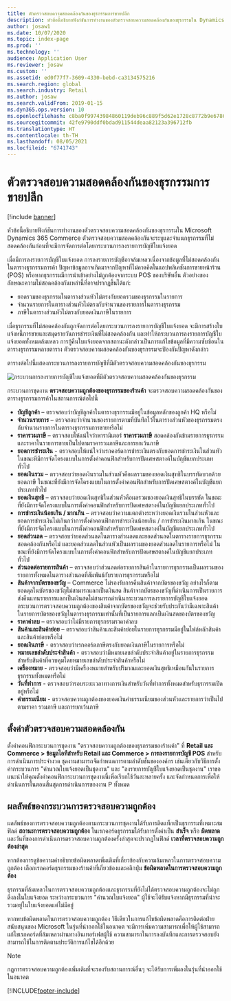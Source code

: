```yaml
---
title: ตัวตรวจสอบความสอดคล้องกันของธุรกรรมการขายปลีก
description: หัวข้อนี้อธิบายฟังก์ชันการทำงานของตัวตรวจสอบความสอดคล้องกันของธุรกรรมใน Dynamics 365 Commerce
author: josaw1
ms.date: 10/07/2020
ms.topic: index-page
ms.prod: ''
ms.technology: ''
audience: Application User
ms.reviewer: josaw
ms.custom: ''
ms.assetid: ed0f77f7-3609-4330-bebd-ca3134575216
ms.search.region: global
ms.search.industry: Retail
ms.author: josaw
ms.search.validFrom: 2019-01-15
ms.dyn365.ops.version: 10
ms.openlocfilehash: c8ba0f99743984860119deb96c889f5d62e1728c8772b9e6786d371690b61489
ms.sourcegitcommit: 42fe9790ddf0bdad911544deaa82123a396712fb
ms.translationtype: HT
ms.contentlocale: th-TH
ms.lasthandoff: 08/05/2021
ms.locfileid: "6741743"
---
```

# <a name="retail-transaction-consistency-checker"></a>ตัวตรวจสอบความสอดคล้องกันของธุรกรรมการขายปลีก

[!include [banner](includes/banner.md)]

หัวข้อนี้อธิบายฟังก์ชันการทำงานของตัวตรวจสอบความสอดคล้องกันของธุรกรรมใน Microsoft Dynamics 365 Commerce ตัวตรวจสอบความสอดคล้องกันจะระบุและจำแนกธุรกรรมที่ไม่สอดคล้องกันก่อนที่จะมีการจัดการต่อโดยกระบวนการลงรายการบัญชีใบแจ้งยอด

เมื่อมีการลงรายการบัญชีใบแจ้งยอด การลงรายการบัญชีอาจล้มเหลวเนื่องจากข้อมูลที่ไม่สอดคล้องกันในตารางธุรกรรมการค้า ปัญหาข้อมูลอาจเกิดมาจากปัญหาที่ไม่คาดคิดในแอปพลิเคชันการขายหน้าร้าน (POS) หรือหากธุรกรรมมีการนำเข้าอย่างไม่ถูกต้องจากระบบ POS ของบริษัทอื่น ตัวอย่างของลักษณะความไม่สอดคล้องกันเหล่านี้ที่อาจปรากฏขึ้นได้แก่: 

- ยอดรวมของธุรกรรมในตารางส่วนหัวไม่ตรงกับยอดรวมของธุรกรรมในรายการ
- จำนวนรายการในตารางส่วนหัวไม่ตรงกับจำนวนของรายการในตารางธุรกรรม
- ภาษีในตารางส่วนหัวไม่ตรงกับยอดเงินภาษีในรายการ 

เมื่อธุรกรรมที่ไม่สอดคล้องกันถูกจัดการต่อโดยกระบวนการลงรายการบัญชีใบแจ้งยอด จะมีการสร้างใบแจ้งหนี้การขายและสมุดรายวันการชำระเงินที่ไม่สอดคล้องกัน และทำให้กระบวนการลงรายการบัญชีใบแจ้งยอดทั้งหมดล้มเหลว การกู้คืนใบแจ้งยอดจากสถานะดังกล่าวเป็นการแก้ไขข้อมูลที่มีความซับซ้อนในตารางธุรกรรมหลายตาราง ตัวตรวจสอบความสอดคล้องกันของธุรกรรมจะป้องกันปัญหาดังกล่าว

ตารางต่อไปนี้แสดงกระบวนการลงรายการบัญชีที่มีตัวตรวจสอบความสอดคล้องกันของธุรกรรม

![กระบวนการลงรายการบัญชีใบแจ้งยอดที่มีตัวตรวจสอบความสอดคล้องกันของธุรกรรม](./media/validchecker.png "กระบวนการลงรายการบัญชีใบแจ้งยอดที่มีตัวตรวจสอบความสอดคล้องกันของธุรกรรมการขายปลีก")

กระบวนการชุดงาน **ตรวจสอบความถูกต้องของธุรกรรมของร้านค้า** จะตรวจสอบความสอดคล้องกันของตารางธุรกรรมการค้าในสถานการณ์ต่อไปนี้

- **บัญชีลูกค้า** – ตรวจสอบว่าบัญชีลูกค้าในตารางธุรกรรมมีอยู่ในข้อมูลหลักของลูกค้า HQ หรือไม่
- **จำนวนรายการ** – ตรวจสอบว่าจำนวนของรายการตามที่บันทึกไว้ในตารางส่วนหัวของธุรกรรมตรงกับจำนวนรายการในตารางธุรกรรมการขายหรือไม่
- **ราคารวมภาษี** – ตรวจสอบให้แน่ใจว่าพารามิเตอร์ **ราคารวมภาษี** สอดคล้องกันข้ามรายการธุรกรรม และราคาในรายการขายเป็นไปตามราคารวมภาษีและการยกเว้นภาษี
- **ยอดการชำระเงิน** - ตรวจสอบให้แน่ใจว่าเรกคอร์ดการชำระเงินตรงกับยอดการชำระเงินในส่วนหัว ในขณะทีมีการจัดโครงแบบในการตั้งค่าคอนฟิกสำหรับการปัดเศษสตางค์ในบัญชีแยกประเภททั่วไป
- **ยอดเงินรวม** – ตรวจสอบว่ายอดเงินรวมในส่วนหัวคือผลรวมของยอดเงินสุทธิในบรรทัดบวกด้วยยอดภาษี ในขณะที่ยังมีการจัดโครงแบบในการตั้งค่าคอนฟิกสำหรับการปัดเศษสตางค์ในบัญชีแยกประเภททั่วไป
- **ยอดเงินสุทธิ** – ตรวจสอบว่ายอดเงินสุทธิในส่วนหัวคือผลรวมของยอดเงินสุทธิในบรรทัด ในขณะที่ยังมีการจัดโครงแบบในการตั้งค่าคอนฟิกสำหรับการปัดเศษสตางค์ในบัญชีแยกประเภททั่วไป
- **การชำระเงินน้อยเกิน / มากเกิน** – ตรวจสอบว่าความแตกต่างระหว่างยอดเงินรวมในส่วนหัวและยอดการชำระเงินไม่เกินกว่าการตั้งค่าคอนฟิกการชำระเงินน้อยเกิน / การชำระเงินมากเกิน ในขณะที่ยังมีการจัดโครงแบบในการตั้งค่าคอนฟิกสำหรับการปัดเศษสตางค์ในบัญชีแยกประเภททั่วไป
- **ยอดส่วนลด** – ตรวจสอบว่ายอดส่วนลดในตารางส่วนลดและยอดส่วนลดในตารางรายการธุรกรรมสอดคล้องกันหรือไม่ และยอดส่วนลดในส่วนหัวเป็นผลรวมของยอดส่วนลดในรายการหรือไม่ ในขณะที่ยังมีการจัดโครงแบบในการตั้งค่าคอนฟิกสำหรับการปัดเศษสตางค์ในบัญชีแยกประเภททั่วไป
- **ส่วนลดต่อรายการสินค้า** – ตรวจสอบว่าส่วนลดต่อรายการสินค้าในรายการธุรกรรมเป็นผลรวมของรายการทั้งหมดในตารางส่วนลดที่สัมพันธ์กับรายการธุรกรรมหรือไม่
- **สินค้าจากบัตรของขวัญ** – Commerce ไม่รองรับการคืนสินค้าจากบัตรของขวัญ อย่างไรก็ตาม ยอดดุลในบัตรของขวัญไม่สามารถแลกเป็นเงินสด สินค้าจากบัตรของขวัญที่ดำเนินการเป็นรายการส่งคืนแทนรายการแลกเป็นเงินสดไม่สามารถดำเนินกระบวนการลงรายการบัญชีใบแจ้งยอด กระบวนการตรวจสอบความถูกต้องของสินค้าจากบัตรของขวัญจะช่วยรับประกันว่ามีเฉพาะสินค้าในรายการบัตรของขวัญในตารางธุรกรรมเท่านั้นที่เป็นรายการแลกเป็นเงินสดของบัตรของขวัญ
- **ราคาค่าลบ** – ตรวจสอบว่าไม่มีรายการธุรกรรมราคาค่าลบ
- **สินค้าและสินค้าย่อย** – ตรวจสอบว่าสินค้าและสินค้าย่อยในรายการธุรกรรมมีอยู่ในไฟล์หลักสินค้าและสินค้าย่อยหรือไม่
- **ยอดเงินภาษี** - ตรวจสอบว่าเรกคอร์ดภาษีตรงกับยอดเงินภาษีในรายการหรือไม่
- **หมายเลขลำดับประจำสินค้า** - ตรวจสอบว่ามีหมายเลขลำดับประจำสินค้าอยู่ในรายการธุรกรรมสำหรับสินค้าที่ควบคุมโดยหมายเลขลำดับประจำสินค้าหรือไม่
- **เครื่องหมาย** - ตรวจสอบว่ามีเครื่องหมายสำหรับปริมาณและยอดเงินสุทธิเหมือนกันในรายการธุรกรรมทั้งหมดหรือไม่
- **วันที่ทำการ** - ตรวจสอบว่ารอบระยะเวลาทางการเงินสำหรับวันที่ทำการทั้งหมดสำหรับธุรกรรมเปิดอยู่หรือไม่
- **ค่าธรรมเนียม** - ตรวจสอบความถูกต้องของยอดเงินค่าธรรมเนียมของส่วนหัวและรายการว่าเป็นไปตามราคา รวมภาษี และการยกเว้นภาษี

## <a name="set-up-the-consistency-checker"></a>ตั้งค่าตัวตรวจสอบความสอดคล้องกัน

ตั้งค่าคอนฟิกกระบวนการชุดงาน "ตรวจสอบความถูกต้องของธุรกรรมของร้านค้า" ที่ **Retail และ Commerce \> ข้อมูลไอทีสำหรับ Retail และ Commerce \> การลงรายการบัญชี POS** สำหรับการดำเนินการประจำงวด ชุดงานสามารถจัดกำหนดการตามลำดับชั้นขององค์กร เช่นเดียวกับวิธีการตั้งค่ากระบวนการ "คำนวณใบแจ้งยอดเป็นชุดงาน" และ "ลงรายการบัญชีใบแจ้งยอดเป็นชุดงาน" เราขอแนะนำให้คุณตั้งค่าคอนฟิกกระบวนการชุดงานนี้เพื่อเรียกใช้วันละหลายครั้ง และจัดกำหนดการเพื่อให้ดำเนินการในตอนสิ้นสุดการดำเนินการของงาน P ทั้งหมด

## <a name="results-of-validation-process"></a>ผลลัพธ์ของกระบวนการตรวจสอบความถูกต้อง

ผลลัพธ์ของการตรวจสอบความถูกต้องตามกระบวนการชุดงานได้รับการติดแท็กเป็นธุรกรรมที่เหมาะสม ฟิลด์ **สถานะการตรวจสอบความถูกต้อง** ในเรกคอร์ดธุรกรรมได้รับการตั้งค่าเป็น **สำเร็จ** หรือ **ผิดพลาด** และวันที่ของการดำเนินการตรวจสอบความถูกต้องครั้งล่าสุดจะปรากฏในฟิลด์ **เวลาที่ตรวจสอบความถูกต้องล่าสุด**

หากต้องการดูข้อความคำอธิบายข้อผิดพลาดเพิ่มเติมที่เกี่ยวข้องกับความล้มเหลวในการตรวจสอบความถูกต้อง เลือกเรกคอร์ดธุรกรรมของร้านค้าที่เกี่ยวข้องและคลิกปุ่ม **ข้อผิดพลาดในการตรวจสอบความถูกต้อง**

ธุรกรรมที่ล้มเหลวในการตรวจสอบความถูกต้องและธุรกรรมที่ยังไม่ได้ตรวจสอบความถูกต้องจะไม่ถูกดึงลงในใบแจ้งยอด ระหว่างกระบวนการ "คำนวณใบแจ้งยอด" ผู้ใช้จะได้รับแจ้งหากมีธุรกรรมที่น่าจะรวมอยู่ในใบแจ้งยอดแต่ไม่มีอยู่

หากพบข้อผิดพลาดในการตรวจสอบความถูกต้อง วิธีเดียวในการแก้ไขข้อผิดพลาดคือการติดต่อฝ่ายสนับสนุนของ Microsoft ในรุ่นที่นำออกใช้ในอนาคต จะมีการเพิ่มความสามารถเพื่อให้ผู้ใช้สามารถแก้ไขเรกคอร์ดที่ล้มเหลวผ่านทางอินเทอร์เฟสผู้ใช้ ความสามารถในการลงบันทึกและการตรวจสอบยังสามารถใช้ในการติดตามประวัติการแก้ไขได้อีกด้วย

> [!NOTE]
> กฎการตรวจสอบความถูกต้องเพิ่มเติมที่จะรองรับสถานการณ์อื่นๆ จะได้รับการเพิ่มลงในรุ่นที่นำออกใช้ในอนาคต


[!INCLUDE[footer-include](../includes/footer-banner.md)]